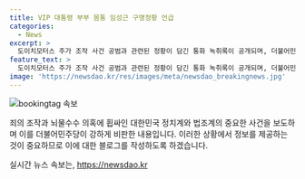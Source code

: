 ```yaml
---
title: VIP 대통령 부부 몸통 임성근 구명정황 언급
categories:
  - News
excerpt: >
  도이치모터스 주가 조작 사건 공범과 관련된 정황이 담긴 통화 녹취록이 공개되며, 더불어민주당의 박찬대 대표가 이에 강하게 비판했습니다. 이에 대해 박 대표는 주가 조작 공범이 김건희 여사를 향해 로비를 행사한 것은 명백한 사실이라며 윤석열 대통령 부부의 관여가 드러났다고 언급했습니다. 이어 해병대원 특검법은 반드시 통과시켜야 하며, 대통령 부부도 그에 따라 수사받아야 한다고 강조했습니다. 이로써 사건은 더욱 관심을 끌게 되었습니다.
feature_text: >
  도이치모터스 주가 조작 사건 공범과 관련된 정황이 담긴 통화 녹취록이 공개되며, 더불어민주당의 박찬대 대표가 이에 강하게 비판했습니다. 이에 대해 박 대표는 주가 조작 공범이 김건희 여사를 향해 로비를 행사한 것은 명백한 사실이라며 윤석열 대통령 부부의 관여가 드러났다고 언급했습니다. 이어 해병대원 특검법은 반드시 통과시켜야 하며, 대통령 부부도 그에 따라 수사받아야 한다고 강조했습니다. 이로써 사건은 더욱 관심을 끌게 되었습니다.
image: 'https://newsdao.kr/res/images/meta/newsdao_breakingnews.jpg'
---
```


<p><img src="https://newsdao.kr/res/images/meta/newsdao_breakingnews.jpg" alt="bookingtag 속보" /></p>

<p>죄의 조작과 뇌물수수 의혹에 휩싸인 대한민국 정치계와 법조계의 중요한 사건을 보도하며 이를 더불어민주당이 강하게 비판한 내용입니다. 이러한 상황에서 정보를 제공하는 것이 중요하므로 이에 대한 블로그를 작성하도록 하겠습니다.</p>
실시간 뉴스 속보는, <a href="https://newsdao.kr" rel="dofollow">https://newsdao.kr</a>


